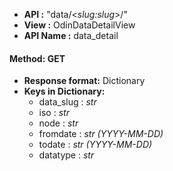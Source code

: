 * __API :__ "data/<*slug:slug*>/"
* __View :__ OdinDataDetailView
* __API Name :__ data_detail

#### Method: GET

* __Response format:__ Dictionary
* __Keys in Dictionary:__
   * data_slug : _str_
   * iso : *str*
   * node : *str*
   * fromdate : *str (YYYY-MM-DD)*
   * todate : *str (YYYY-MM-DD)*
   * datatype : *str*
